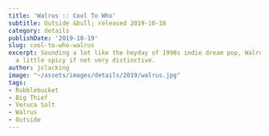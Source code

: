 ```yaml
---
title: 'Walrus :: Cool To Who'
subtitle: Outside &bull; released 2019-10-18
category: details
publishDate: '2019-10-19'
slug: cool-to-who-walrus
excerpt: Sounding a lot like the heyday of 1990s indie dream pop, Walrus keeps it
  a little spicy if not very distinctive.
author: jclacking
image: "~/assets/images/details/2019/walrus.jpg"
tags:
- Rubblebucket
- Big Thief
- Veruca Salt
- Walrus
- Outside
---
```


